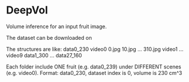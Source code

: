# DeepVol

Volume inference for an input fruit image.





The dataset can be downloaded on 

The structures are like:
    data0_230
        video0
            0.jpg
            10.jpg
            ...
            310.jpg
        video1
        ...
        video9
    data1_300
    ...
    data27_160

Each folder include ONE fruit (e.g. data0_239) under DIFFERENT scenes (e.g. video0).
Format: data0_230, dataset index is 0, volume is 230 cm^3
